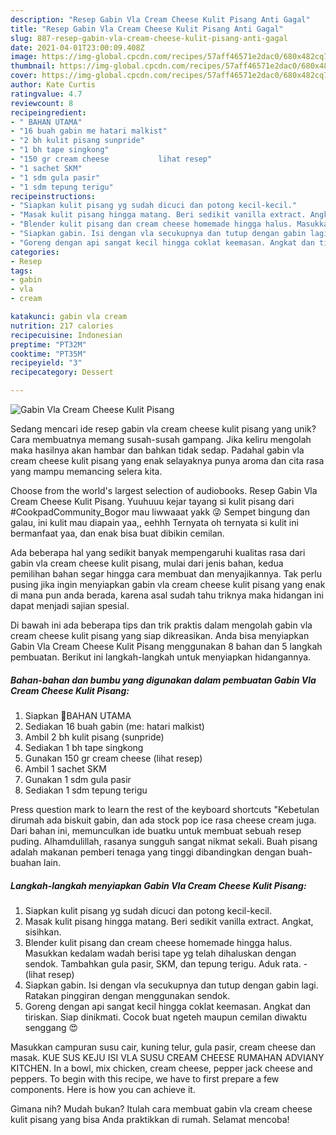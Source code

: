 ```yaml
---
description: "Resep Gabin Vla Cream Cheese Kulit Pisang Anti Gagal"
title: "Resep Gabin Vla Cream Cheese Kulit Pisang Anti Gagal"
slug: 887-resep-gabin-vla-cream-cheese-kulit-pisang-anti-gagal
date: 2021-04-01T23:00:09.408Z
image: https://img-global.cpcdn.com/recipes/57aff46571e2dac0/680x482cq70/gabin-vla-cream-cheese-kulit-pisang-foto-resep-utama.jpg
thumbnail: https://img-global.cpcdn.com/recipes/57aff46571e2dac0/680x482cq70/gabin-vla-cream-cheese-kulit-pisang-foto-resep-utama.jpg
cover: https://img-global.cpcdn.com/recipes/57aff46571e2dac0/680x482cq70/gabin-vla-cream-cheese-kulit-pisang-foto-resep-utama.jpg
author: Kate Curtis
ratingvalue: 4.7
reviewcount: 8
recipeingredient:
- " BAHAN UTAMA"
- "16 buah gabin me hatari malkist"
- "2 bh kulit pisang sunpride"
- "1 bh tape singkong"
- "150 gr cream cheese           lihat resep"
- "1 sachet SKM"
- "1 sdm gula pasir"
- "1 sdm tepung terigu"
recipeinstructions:
- "Siapkan kulit pisang yg sudah dicuci dan potong kecil-kecil."
- "Masak kulit pisang hingga matang. Beri sedikit vanilla extract. Angkat, sisihkan."
- "Blender kulit pisang dan cream cheese homemade hingga halus. Masukkan kedalam wadah berisi tape yg telah dihaluskan dengan sendok. Tambahkan gula pasir, SKM, dan tepung terigu. Aduk rata.           (lihat resep)"
- "Siapkan gabin. Isi dengan vla secukupnya dan tutup dengan gabin lagi. Ratakan pinggiran dengan menggunakan sendok."
- "Goreng dengan api sangat kecil hingga coklat keemasan. Angkat dan tiriskan. Siap dinikmati. Cocok buat ngeteh maupun cemilan diwaktu senggang 😍"
categories:
- Resep
tags:
- gabin
- vla
- cream

katakunci: gabin vla cream 
nutrition: 217 calories
recipecuisine: Indonesian
preptime: "PT32M"
cooktime: "PT35M"
recipeyield: "3"
recipecategory: Dessert

---
```



![Gabin Vla Cream Cheese Kulit Pisang](https://img-global.cpcdn.com/recipes/57aff46571e2dac0/680x482cq70/gabin-vla-cream-cheese-kulit-pisang-foto-resep-utama.jpg)

Sedang mencari ide resep gabin vla cream cheese kulit pisang yang unik? Cara membuatnya memang susah-susah gampang. Jika keliru mengolah maka hasilnya akan hambar dan bahkan tidak sedap. Padahal gabin vla cream cheese kulit pisang yang enak selayaknya punya aroma dan cita rasa yang mampu memancing selera kita.

Choose from the world&#39;s largest selection of audiobooks. Resep Gabin Vla Cream Cheese Kulit Pisang. Yuuhuuu kejar tayang si kulit pisang dari #CookpadCommunity_Bogor mau liwwaaat yakk 😜 Sempet bingung dan galau, ini kulit mau diapain yaa,, eehhh Ternyata oh ternyata si kulit ini bermanfaat yaa, dan enak bisa buat dibikin cemilan.

Ada beberapa hal yang sedikit banyak mempengaruhi kualitas rasa dari gabin vla cream cheese kulit pisang, mulai dari jenis bahan, kedua pemilihan bahan segar hingga cara membuat dan menyajikannya. Tak perlu pusing jika ingin menyiapkan gabin vla cream cheese kulit pisang yang enak di mana pun anda berada, karena asal sudah tahu triknya maka hidangan ini dapat menjadi sajian spesial.


Di bawah ini ada beberapa tips dan trik praktis dalam mengolah gabin vla cream cheese kulit pisang yang siap dikreasikan. Anda bisa menyiapkan Gabin Vla Cream Cheese Kulit Pisang menggunakan 8 bahan dan 5 langkah pembuatan. Berikut ini langkah-langkah untuk menyiapkan hidangannya.

<!--inarticleads1-->

##### Bahan-bahan dan bumbu yang digunakan dalam pembuatan Gabin Vla Cream Cheese Kulit Pisang:

1. Siapkan  🍌BAHAN UTAMA
1. Sediakan 16 buah gabin (me: hatari malkist)
1. Ambil 2 bh kulit pisang (sunpride)
1. Sediakan 1 bh tape singkong
1. Gunakan 150 gr cream cheese           (lihat resep)
1. Ambil 1 sachet SKM
1. Gunakan 1 sdm gula pasir
1. Sediakan 1 sdm tepung terigu


Press question mark to learn the rest of the keyboard shortcuts &#34;Kebetulan dirumah ada biskuit gabin, dan ada stock pop ice rasa cheese cream juga. Dari bahan ini, memunculkan ide buatku untuk membuat sebuah resep puding. Alhamdulillah, rasanya sungguh sangat nikmat sekali. Buah pisang adalah makanan pemberi tenaga yang tinggi dibandingkan dengan buah-buahan lain. 

<!--inarticleads2-->

##### Langkah-langkah menyiapkan Gabin Vla Cream Cheese Kulit Pisang:

1. Siapkan kulit pisang yg sudah dicuci dan potong kecil-kecil.
1. Masak kulit pisang hingga matang. Beri sedikit vanilla extract. Angkat, sisihkan.
1. Blender kulit pisang dan cream cheese homemade hingga halus. Masukkan kedalam wadah berisi tape yg telah dihaluskan dengan sendok. Tambahkan gula pasir, SKM, dan tepung terigu. Aduk rata. -           (lihat resep)
1. Siapkan gabin. Isi dengan vla secukupnya dan tutup dengan gabin lagi. Ratakan pinggiran dengan menggunakan sendok.
1. Goreng dengan api sangat kecil hingga coklat keemasan. Angkat dan tiriskan. Siap dinikmati. Cocok buat ngeteh maupun cemilan diwaktu senggang 😍


Masukkan campuran susu cair, kuning telur, gula pasir, cream cheese dan masak. KUE SUS KEJU ISI VLA SUSU CREAM CHEESE RUMAHAN ADVIANY KITCHEN. In a bowl, mix chicken, cream cheese, pepper jack cheese and peppers. To begin with this recipe, we have to first prepare a few components. Here is how you can achieve it. 

Gimana nih? Mudah bukan? Itulah cara membuat gabin vla cream cheese kulit pisang yang bisa Anda praktikkan di rumah. Selamat mencoba!
